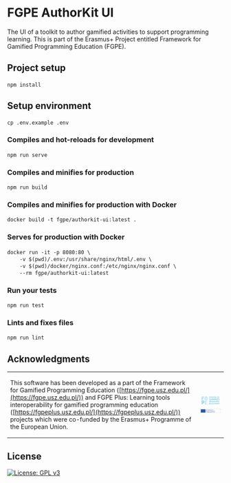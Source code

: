 # FGPE AuthorKit UI

The UI of a toolkit to author gamified activities to support programming learning. This is part of the Erasmus+ Project entitled Framework for Gamified Programming Education (FGPE).

## Project setup
```
npm install
```

## Setup environment
```
cp .env.example .env
```

### Compiles and hot-reloads for development
```
npm run serve
```

### Compiles and minifies for production
```
npm run build
```

### Compiles and minifies for production with Docker
```
docker build -t fgpe/authorkit-ui:latest .
```

### Serves for production with Docker
```
docker run -it -p 8080:80 \
    -v $(pwd)/.env:/usr/share/nginx/html/.env \
    -v $(pwd)/docker/nginx.conf:/etc/nginx/nginx.conf \
    --rm fgpe/authorkit-ui:latest
```

### Run your tests
```
npm run test
```

### Lints and fixes files
```
npm run lint
```

## Acknowledgments

<table cellspacing="0" cellpadding="0" border=0>
<tr border=0>
<td border=0>

This software has been developed as a part of the Framework for Gamified Programming Education ([https://fgpe.usz.edu.pl/](https://fgpe.usz.edu.pl/)) and FGPE Plus: Learning tools interoperability for gamified programming education ([https://fgpeplus.usz.edu.pl/](https://fgpeplus.usz.edu.pl/)) projects which were co-funded by the Erasmus+ Programme of the European Union.

</td>
<td border=0>

![Framework for Gamified Programming Education project](docs/logo_FGPE.jpg) ![Erasmus+](docs/logo_erasmus.jpg)

</td>
</tr>
</table>

## License

[![License: GPL v3](https://img.shields.io/badge/License-GPLv3-blue.svg)](https://www.gnu.org/licenses/gpl-3.0)

